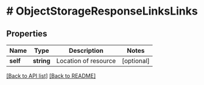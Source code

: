 # # ObjectStorageResponseLinksLinks

## Properties

Name | Type | Description | Notes
------------ | ------------- | ------------- | -------------
**self** | **string** | Location of resource | [optional] 


[[Back to API list]](../../README.md#endpoints) [[Back to README]](../../README.md)

